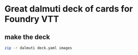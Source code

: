 # Great dalmuti deck of cards for Foundry VTT

## make the deck

```sh
zip -r dalmuti deck.yaml images
```
